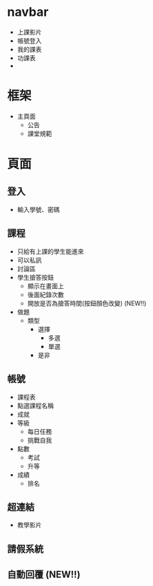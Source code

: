 # navbar
- 上課影片
- 帳號登入
- 我的課表
- 功課表
- 

# 框架
- 主頁面
    - 公告
    - 課堂規範

# 頁面
## 登入
- 輸入學號、密碼

## 課程 
- 只給有上課的學生能進來
- 可以私訊
- 討論區
- 學生搶答按鈕
    - 顯示在畫面上
    - 後面紀錄次數
    - 開放是否為搶答時間(按鈕顏色改變) (NEW!!)
- 做題
    - 類型
        - 選擇
            - 多選
            - 單選
        - 是非
## 帳號
- 課程表
- 點選課程名稱
- 成就
- 等級
    - 每日任務
    - 挑戰自我
- 點數
    - 考試
    - 升等
- 成績
    - 排名


## 超連結
- 教學影片

## 請假系統

## 自動回覆 (NEW!!)